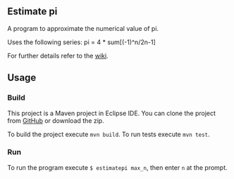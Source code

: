 ## Estimate pi

A program to approximate the numerical value of pi.

Uses the following series: pi = 4 * sum[(-1)^n/2n-1]

For further details refer to the [wiki](https://github.com/marktwo/PiProject/wiki).

## Usage

### Build
This project is a Maven project in Eclipse IDE.
You can clone the project from [GitHub](https://github.com/marktwo/PiProject.git) or download the zip.

To build the project execute `mvn build`. To run tests execute `mvn test`.

### Run
To run the program execute `$ estimatepi max_n`, then enter `n` at the prompt. 